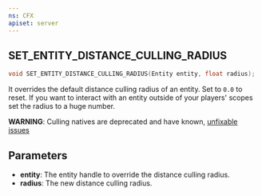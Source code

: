 ```yaml
---
ns: CFX
apiset: server
---
```

## SET_ENTITY_DISTANCE_CULLING_RADIUS

```c
void SET_ENTITY_DISTANCE_CULLING_RADIUS(Entity entity, float radius);
```

It overrides the default distance culling radius of an entity. Set to `0.0` to reset.
If you want to interact with an entity outside of your players' scopes set the radius to a huge number.

**WARNING**: Culling natives are deprecated and have known, [unfixable issues](https://forum.cfx.re/t/issue-with-culling-radius-and-server-side-entities/4900677/4)

## Parameters
* **entity**: The entity handle to override the distance culling radius.
* **radius**: The new distance culling radius.
